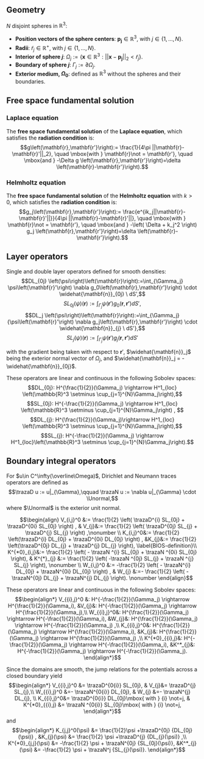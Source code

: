 ## Geometry

$N$ disjoint spheres in $\mathbb{R}^3$:
- **Position vectors of the sphere centers**: $\mathbf{p_j} \in \mathbb{R}^3$, with $j \in \{1,...,N\}$.  
- **Radii**: $\tilde{r}_j\in \mathbb{R}^+$, with $j \in \{1,...,N\}$.
- **Interior of sphere $j$**: $\Omega_j:=\{ \mathbf{x} \in \mathbb{R}^3:||\mathbf{x}-\mathbf{p_j}||_2<\tilde{r}_j \}$.
- **Boundary of sphere $j$**: $\Gamma_j:=\partial \Omega_j$.
- **Exterior medium, $\Omega_0$**: defined as $\mathbb{R}^3$ without the spheres and their boundaries.  

## Free space fundamental solution

### Laplace equation
The **free space** **fundamental solution** of the **Laplace equation**, which satisfies the **radiation condition** is:
$$g\left(\mathbf{r},\mathbf{r'}\right):= \frac{1}{4\pi ||\mathbf{r}-\mathbf{r}'||_2}, \quad \mbox{with } \mathbf{r}\not = \mathbf{r'}, \quad \mbox{and } -\Delta g \left(\mathbf{r},\mathbf{r'}\right)=\delta \left(\mathbf{r}-\mathbf{r'}\right).$$

### Helmholtz equation
The **free space** **fundamental solution** of the **Helmholtz equation** with $k>0$, which satisfies the **radiation condition** is:
$$g_j\left(\mathbf{r},\mathbf{r'}\right):= \frac{e^{ik_j||\mathbf{r}-\mathbf{r}'||}}{4\pi ||\mathbf{r}-\mathbf{r}'||}, \quad \mbox{with } \mathbf{r}\not = \mathbf{r'}, \quad \mbox{and } -\left( \Delta + k_j^2 \right) g_j \left(\mathbf{r},\mathbf{r'}\right)=\delta \left(\mathbf{r}-\mathbf{r'}\right).$$


## Layer operators

Single and double layer operators defined for smooth densities:
$$DL_{0j} \left(\psi\right)\left(\mathbf{r}\right):=\int_{\Gamma_j}  \psi\left(\mathbf{r}'\right) \nabla g_0\left(\mathbf{r},\mathbf{r'}\right) \cdot \widehat{\mathbf{n}}_{0j} \ dS',$$
$$SL_{0j} \left(\psi\right)\left(\mathbf{r}\right):=\int_{\Gamma_j}  {\psi\left(\mathbf{r}'\right) g_0\left(\mathbf{r},\mathbf{r'}\right) dS'},$$
$$DL_j \left(\psi\right)\left(\mathbf{r}\right):=\int_{\Gamma_j}  {\psi\left(\mathbf{r}'\right) \nabla g_j\left(\mathbf{r},\mathbf{r'}\right) \cdot \widehat{\mathbf{n}}_{j} \ dS'},$$
$$SL_j \left(\psi\right)\left(\mathbf{r}\right):=\int_{\Gamma_j}  {\psi\left(\mathbf{r}' \right) g_j\left(\mathbf{r},\mathbf{r'}\right) dS'}$$

with the gradient being taken with respect to $\mathbf{r}'$, $\widehat{\mathbf{n}}_j$ being the exterior normal vector of $\Omega_j$, and $\widehat{\mathbf{n}}_j = -\widehat{\mathbf{n}}_{0j}$.

These operators are linear and continuous in the following Sobolev spaces:
$$DL_{0j}: H^{\frac{1}{2}}(\Gamma_j) \rightarrow H^1_{loc} \left(\mathbb{R}^3 \setminus \cup_{j=1}^{N}\Gamma_j\right),$$
$$SL_{0j}: H^{-\frac{1}{2}}(\Gamma_j) \rightarrow H^1_{loc}  \left(\mathbb{R}^3 \setminus \cup_{j=1}^{N}\Gamma_j\right)  , $$
$$DL_{j}: H^{\frac{1}{2}}(\Gamma_j)\rightarrow H^1_{loc} \left(\mathbb{R}^3 \setminus \cup_{j=1}^{N}\Gamma_j\right),$$
$$SL_{j}: H^{-\frac{1}{2}}(\Gamma_j) \rightarrow H^1_{loc}\left(\mathbb{R}^3 \setminus \cup_{j=1}^{N}\Gamma_j\right).$$

## Boundary integral operators

For $u\in C^\infty(\overline\Omega)$, Dirichlet and Neumann traces operators are defined as 
$$\trazaD u := u|_{\Gamma},\qquad \trazaN u := \nabla  u|_{\Gamma} \cdot \Unormal,$$
where $\Unormal$ is the exterior unit normal.

$$\begin{align}
	V_{i,j}^0 &:=  \frac{1}{2} \left( \trazaD^{i} SL_{0j} + \trazaD^{0i} SL_{0j} \right) ,
	& V_{j}&:= \frac{1}{2} \left(  \trazaD^{0j} SL_{j} + \trazaD^{j} SL_{j} \right) ,\nonumber \\
	K_{i,j}^0&:= \frac{1}{2} \left(\trazaD^{i} DL_{0j} + \trazaD^{0i} DL_{0j} \right) ,
	&K_{j}&:= \frac{1}{2} \left(\trazaD^{0j} DL_{j} + \trazaD^{j} DL_{j} \right), \label{BIOS-definition}\\
	K^{*0}_{i,j}&:= \frac{1}{2} \left( - \trazaN ^{i} SL_{0j} + \trazaN ^{0i} SL_{0j}  \right),
	 & K^{*}_{j} &:= \frac{1}{2} \left( -\trazaN ^{0j} SL_{j}  + \trazaN ^{j} SL_{j} \right), \nonumber \\
	W_{i,j}^0 &:= -\frac{1}{2} \left( - \trazaN^{i} DL_{0j}  + \trazaN^{0i} DL_{0j} \right) ,
	& W_{j} &:=- \frac{1}{2} \left( -\trazaN^{0j} DL_{j} + \trazaN^{j} DL_{j} \right). \nonumber
\end{align}$$

These operators are linear and continuous in the following Sobolev spaces: 
$$\begin{align*}
	V_{{i},j}^0 &: H^{-\frac{1}{2}}(\Gamma_j) \rightarrow H^{\frac{1}{2}}(\Gamma_i),
	&V_{j}&: H^{-\frac{1}{2}}(\Gamma_j) \rightarrow H^{\frac{1}{2}}(\Gamma_j),\\
	W_{{i},j}^0&: H^{\frac{1}{2}}(\Gamma_j) \rightarrow H^{-\frac{1}{2}}(\Gamma_i),
	&W_{j}&: H^{\frac{1}{2}}(\Gamma_j) \rightarrow H^{-\frac{1}{2}}(\Gamma_j) ,\\
	K_{{i},j}^0&: H^{\frac{1}{2}}(\Gamma_j) \rightarrow H^{\frac{1}{2}}(\Gamma_i),
	&K_{j}&: H^{\frac{1}{2}}(\Gamma_j) \rightarrow H^{\frac{1}{2}}(\Gamma_j) ,\\
	K^{*0}_{{i},j}&: H^{-\frac{1}{2}}(\Gamma_j) \rightarrow H^{-\frac{1}{2}}(\Gamma_i),
	&K^*_{j}&: H^{-\frac{1}{2}}(\Gamma_j) \rightarrow H^{-\frac{1}{2}}(\Gamma_j).
\end{align*}$$

Since the domains are smooth, the jump relations for the potentials across a closed boundary yield
$$\begin{align*}
	V_{{i},j}^0 &=   \trazaD^{0{i}} SL_{0j},
	& V_{j}&=  \trazaD^{j} SL_{j},\\
	W_{{i},j}^0 &=-  \trazaN^{0{i}} DL_{0j},
	& W_{j} &=- \trazaN^{j} DL_{j}, \\
	  K_{{i},j}^0&= \trazaD^{0{i}} DL_{0j}\mbox{ with } {i} \not=j,
	 & K^{*0}_{{i},j} &= \trazaN ^{0{i}} SL_{0j}\mbox{ with } {i}  \not=j,
\end{align*}$$
and
$$\begin{align*}
	K_{j,j}^0(\psi) &= \frac{1}{2}\psi +\trazaD^{0j} {DL_{0j}(\psi)} ,
	&K_{j}(\psi) &= \frac{1}{2} \psi +\trazaD^{j} {DL_{j}(\psi)} ,\\
	 K^{*0}_{j,j}(\psi) &= -\frac{1}{2} \psi + \trazaN^{0j} {SL_{0j}(\psi)},
	&K^*_{j}(\psi) &= -\frac{1}{2} \psi + \trazaN^j {SL_{j}(\psi)}.
\end{align*}$$